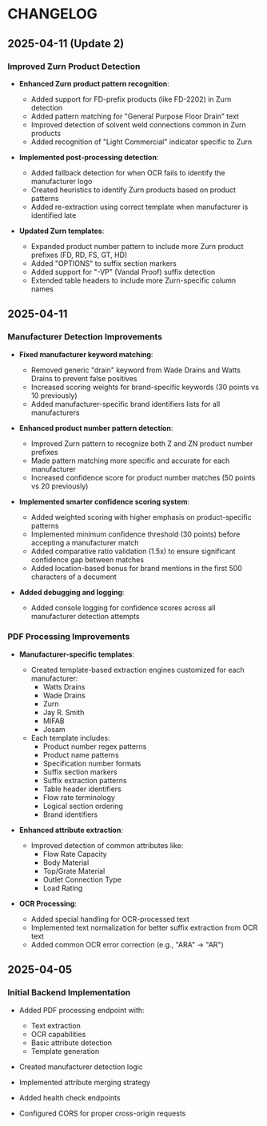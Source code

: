 # CHANGELOG

## 2025-04-11 (Update 2)

### Improved Zurn Product Detection

* **Enhanced Zurn product pattern recognition**:
  * Added support for FD-prefix products (like FD-2202) in Zurn detection
  * Added pattern matching for "General Purpose Floor Drain" text
  * Improved detection of solvent weld connections common in Zurn products
  * Added recognition of "Light Commercial" indicator specific to Zurn

* **Implemented post-processing detection**:
  * Added fallback detection for when OCR fails to identify the manufacturer logo
  * Created heuristics to identify Zurn products based on product patterns
  * Added re-extraction using correct template when manufacturer is identified late

* **Updated Zurn templates**:
  * Expanded product number pattern to include more Zurn product prefixes (FD, RD, FS, GT, HD)
  * Added "OPTIONS" to suffix section markers
  * Added support for "-VP" (Vandal Proof) suffix detection
  * Extended table headers to include more Zurn-specific column names

## 2025-04-11

### Manufacturer Detection Improvements

* **Fixed manufacturer keyword matching**:
  * Removed generic "drain" keyword from Wade Drains and Watts Drains to prevent false positives
  * Increased scoring weights for brand-specific keywords (30 points vs 10 previously)
  * Added manufacturer-specific brand identifiers lists for all manufacturers

* **Enhanced product number pattern detection**:
  * Improved Zurn pattern to recognize both Z and ZN product number prefixes 
  * Made pattern matching more specific and accurate for each manufacturer
  * Increased confidence score for product number matches (50 points vs 20 previously)

* **Implemented smarter confidence scoring system**:
  * Added weighted scoring with higher emphasis on product-specific patterns
  * Implemented minimum confidence threshold (30 points) before accepting a manufacturer match
  * Added comparative ratio validation (1.5x) to ensure significant confidence gap between matches
  * Added location-based bonus for brand mentions in the first 500 characters of a document

* **Added debugging and logging**:
  * Added console logging for confidence scores across all manufacturer detection attempts

### PDF Processing Improvements

* **Manufacturer-specific templates**:
  * Created template-based extraction engines customized for each manufacturer:
    * Watts Drains
    * Wade Drains  
    * Zurn
    * Jay R. Smith
    * MIFAB
    * Josam
  * Each template includes:
    * Product number regex patterns
    * Product name patterns
    * Specification number formats
    * Suffix section markers
    * Suffix extraction patterns
    * Table header identifiers
    * Flow rate terminology
    * Logical section ordering
    * Brand identifiers

* **Enhanced attribute extraction**:
  * Improved detection of common attributes like:
    * Flow Rate Capacity
    * Body Material
    * Top/Grate Material
    * Outlet Connection Type
    * Load Rating

* **OCR Processing**:
  * Added special handling for OCR-processed text
  * Implemented text normalization for better suffix extraction from OCR text
  * Added common OCR error correction (e.g., "ARA" → "AR")

## 2025-04-05

### Initial Backend Implementation

* Added PDF processing endpoint with:
  * Text extraction
  * OCR capabilities
  * Basic attribute detection
  * Template generation

* Created manufacturer detection logic
* Implemented attribute merging strategy
* Added health check endpoints
* Configured CORS for proper cross-origin requests 